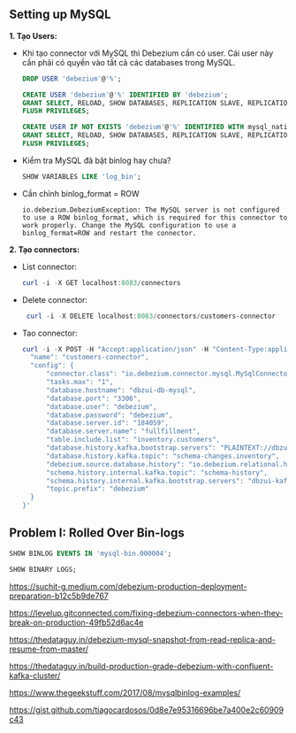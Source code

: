## Setting up MySQL

**1. Tạo Users:**

- Khi tạo connector với MySQL thì Debezium cần có user. Cái user này cần phải có quyền vào tất cả các databases trong MySQL.

  ```sql
  DROP USER 'debezium'@'%';

  CREATE USER 'debezium'@'%' IDENTIFIED BY 'debezium';
  GRANT SELECT, RELOAD, SHOW DATABASES, REPLICATION SLAVE, REPLICATION CLIENT ON *.* TO 'debezium'@'%';
  FLUSH PRIVILEGES;

  CREATE USER IF NOT EXISTS 'debezium'@'%' IDENTIFIED WITH mysql_native_password BY 'debezium';
  GRANT SELECT, RELOAD, SHOW DATABASES, REPLICATION SLAVE, REPLICATION CLIENT ON *.* TO 'debezium'@'%';
  FLUSH PRIVILEGES;
  ```

- Kiểm tra MySQL đã bật binlog hay chưa?
  ```sql
  SHOW VARIABLES LIKE 'log_bin';
  ```
- Cần chỉnh binlog_format = ROW
  ```log
  io.debezium.DebeziumException: The MySQL server is not configured to use a ROW binlog_format, which is required for this connector to work properly. Change the MySQL configuration to use a binlog_format=ROW and restart the connector.
  ```

**2. Tạo connectors:**

- List connector:

  ```powershell
  curl -i -X GET localhost:8083/connectors
  ```

- Delete connector:

  ```powershell
   curl -i -X DELETE localhost:8083/connectors/customers-connector
  ```

- Tao connector:

  ```powershell
  curl -i -X POST -H "Accept:application/json" -H "Content-Type:application/json" localhost:8083/connectors/ -d '{
    "name": "customers-connector",
    "config": {
        "connector.class": "io.debezium.connector.mysql.MySqlConnector",
        "tasks.max": "1",
        "database.hostname": "dbzui-db-mysql",
        "database.port": "3306",
        "database.user": "debezium",
        "database.password": "debezium",
        "database.server.id": "184059",
        "database.server.name": "fullfillment",
        "table.include.list": "inventory.customers",
        "database.history.kafka.bootstrap.servers": "PLAINTEXT://dbzui-kafka:9092",
        "database.history.kafka.topic": "schema-changes.inventory",
        "debezium.source.database.history": "io.debezium.relational.history.KafkaDatabaseHistory",
        "schema.history.internal.kafka.topic": "schema-history",
        "schema.history.internal.kafka.bootstrap.servers": "dbzui-kafka:9092",
        "topic.prefix": "debezium"
    }
  }'
  ```

## Problem I: Rolled Over Bin-logs

```sql
SHOW BINLOG EVENTS IN 'mysql-bin.000004';

SHOW BINARY LOGS;
```

https://suchit-g.medium.com/debezium-production-deployment-preparation-b12c5b9de767

https://levelup.gitconnected.com/fixing-debezium-connectors-when-they-break-on-production-49fb52d6ac4e

https://thedataguy.in/debezium-mysql-snapshot-from-read-replica-and-resume-from-master/

https://thedataguy.in/build-production-grade-debezium-with-confluent-kafka-cluster/

https://www.thegeekstuff.com/2017/08/mysqlbinlog-examples/

https://gist.github.com/tiagocardosos/0d8e7e95316696be7a400e2c60909c43
